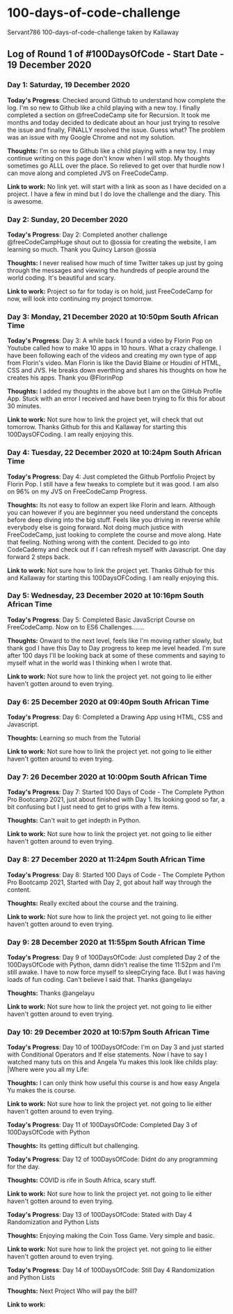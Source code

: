 # 100-days-of-code-challenge
Servant786 100-days-of-code-challenge taken by Kallaway

## Log of Round 1 of #100DaysOfCode - Start Date - 19 December 2020

### Day 1: Saturday, 19 December 2020

**Today's Progress**: Checked around Github to understand how complete the log. I'm so new to Github like a child playing with a new toy.
I finally completed a section on @freeCodeCamp site for Recursion. It took me months and today decided to dedicate about an hour just trying to resolve the issue and finally, FINALLY resolved the issue. Guess what? The problem was an issue with my Google Chrome and not my solution.

**Thoughts:** I'm so new to Github like a child playing with a new toy. I may continue writing on this page don't know when I will stop. 
My thoughts sometimes go ALLL over the place. So relieved to get over that hurdle now I can move along and completed JVS on FreeCodeCamp.

**Link to work:** No link yet. will start with a link as soon as I have decided on a project. I have a few in mind but I do love the challenge and the diary. 
This is awesome. 

### Day 2: Sunday, 20 December 2020

**Today's Progress**: Day 2: Completed another challenge @freeCodeCampHuge shout out to @ossia for creating the website, I am learning so much. Thank you Quincy Larson 
@ossia

**Thoughts:** I never realised how much of time Twitter takes up just by going through the messages and viewing the hundreds of people around the world coding. 
It's beautiful and scary.

**Link to work:** Project so far for today is on hold, just FreeCodeCamp for now, will look into continuing my project tomorrow.

### Day 3: Monday, 21 December 2020 at 10:50pm South African Time

**Today's Progress**: Day 3: A while back I found a video by Florin Pop on Youtube called how to make 10 apps in 10 hours. What a crazy challenge. I have been following each of the videos and creating my own type of app from Florin's video. Man Florin is like the David Blaine or Houdini of HTML, CSS and JVS. He breaks down everthing and shares his thoughts on how he creates his apps. Thank you @FlorinPop

**Thoughts:** I added my thoughts in the above but I am on the GitHub Profile App. Stuck with an error I received and have been trying to fix this for about 30 minutes.

**Link to work:** Not sure how to link the project yet, will check that out tomorrow. Thanks Github for this and Kallaway for starting this 100DaysOFCoding. I am really enjoying this.

### Day 4: Tuesday, 22 December 2020 at 10:24pm South African Time

**Today's Progress**: Day 4: Just completed the Github Portfolio Project by Florin Pop. I still have a few tweaks to complete but it was good. I am also on 96% on my JVS on FreeCodeCamp Progress. 

**Thoughts:** Its not easy to follow an expert like Florin and learn. Although you can however if you are beginnner you need understand the concepts before deep diving into the big stuff. Feels like you driving in reverse while everybody else is going forward. Not doing much justice with FreeCodeCamp, just looking to complete the course and move along. Hate that feeling. Nothing wrong with the content. Decided to go into CodeCademy and check out if I can refresh myself with Javascript. One day forward 2 steps back.

**Link to work:** Not sure how to link the project yet. Thanks Github for this and Kallaway for starting this 100DaysOFCoding. I am really enjoying this.

### Day 5: Wednesday, 23 December 2020 at 10:16pm South African Time

**Today's Progress**: Day 5: Completed Basic JavaScript Course on FreeCodeCamp. Now on to ES6 Challenges.......

**Thoughts:** Onward to the next level, feels like I'm moving rather slowly, but thank god I have this Day to Day progress to keep me level headed. I'm sure after 100 days I'll be looking back at some of these comments and saying to myself what in the world was I thinking when I wrote that.

**Link to work:** Not sure how to link the project yet. not going to lie either haven't gotten around to even trying.

### Day 6:  25 December 2020 at 09:40pm South African Time

**Today's Progress**: Day 6: Completed a Drawing App using HTML, CSS and Javascript.

**Thoughts:** Learning so much from the Tutorial 

**Link to work:** Not sure how to link the project yet. not going to lie either haven't gotten around to even trying.

### Day 7:  26 December 2020 at 10:00pm South African Time

**Today's Progress**: Day 7: Started 100 Days of Code - The Complete Python Pro Bootcamp 2021, just about finished with Day 1. Its looking good so far, a bit confusing but I just need to get to grips with a few items.

**Thoughts:** Can't wait to get indepth in Python. 

**Link to work:** Not sure how to link the project yet. not going to lie either haven't gotten around to even trying.

### Day 8:  27 December 2020 at 11:24pm South African Time

**Today's Progress**: Day 8: Started 100 Days of Code - The Complete Python Pro Bootcamp 2021, Started with Day 2, got about half way through the content. 

**Thoughts:** Really excited about the course and the training. 

**Link to work:** Not sure how to link the project yet. not going to lie either haven't gotten around to even trying.

### Day 9:  28 December 2020 at 11:55pm South African Time

**Today's Progress**: Day 9 of 100DaysOfCode: Just completed Day 2 of the 100DaysOfCode with Python, damn didn't realise the time 11:52pm and I'm still awake. I have to now force myself to sleepCrying face. But I was having loads of fun coding. Can't believe I said that. Thanks @angelayu

**Thoughts:** Thanks @angelayu

**Link to work:** Not sure how to link the project yet. not going to lie either haven't gotten around to even trying.
### Day 10:  29 December 2020 at 10:57pm South African Time

**Today's Progress**: Day 10 of 100DaysOfCode: I'm on Day 3 and just started with Conditional Operators and If else statements. Now I have to say I watched many tuts on this and Angela Yu makes this look like childs play: |Where were you all my Life:

**Thoughts:** I can only think how useful this course is and how easy Angela Yu makes the is course.

**Link to work:** Not sure how to link the project yet. not going to lie either haven't gotten around to even trying.

**Today's Progress**: Day 11 of 100DaysOfCode: Completed Day 3 of 100DaysOfCode with Python

**Thoughts:** Its getting difficult but challenging.

**Today's Progress**: Day 12 of 100DaysOfCode: Didnt do any programming for the day.

**Thoughts:** COVID is rife in South Africa, scary stuff.

**Link to work:** Not sure how to link the project yet. not going to lie either haven't gotten around to even trying.

**Today's Progress**: Day 13 of 100DaysOfCode: Stated with Day 4 Randomization and Python Lists

**Thoughts:** Enjoying making the Coin Toss Game. Very simple and basic.

**Link to work:** Not sure how to link the project yet. not going to lie either haven't gotten around to even trying.

**Today's Progress**: Day 14 of 100DaysOfCode: Still Day 4 Randomization and Python Lists

**Thoughts:** Next Project Who will pay the bill?

**Link to work:** 



